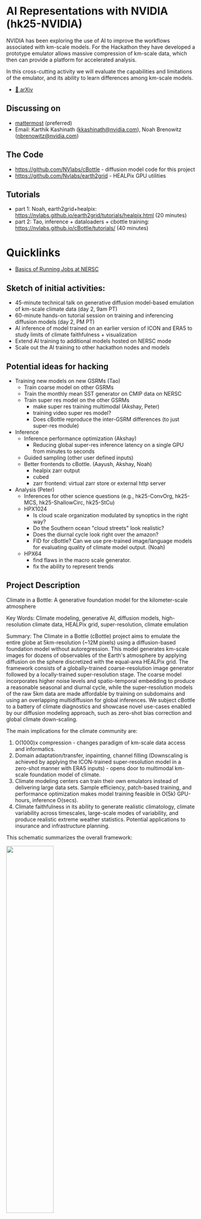 # AI Representations with NVIDIA (hk25-NVIDIA)

NVIDIA has been exploring the use of AI to improve the workflows associated with km-scale models.  For the Hackathon they have developed a prototype emulator allows massive compression of km-scale data, which then can provide a platform for accelerated analysis.

In this cross-cutting activity we will evaluate the capabilities and limitations of the emulator, and its ability to learn differences among km-scale models. 

- [📖 arXiv](https://arxiv.org/abs/2505.06474v1)

## Discussing on 

- [mattermost](https://mattermost.mpimet.mpg.de/wcrp-lighthouse/channels/hk25-nvidia) (preferred)
- Email: Karthik Kashinath (kkashinath@nvidia.com), Noah Brenowitz (nbrenowitz@nvidia.com)

## The Code

- https://github.com/NVlabs/cBottle - diffusion model code for this project
- https://github.com/Nvlabs/earth2grid - HEALPix GPU utilities

## Tutorials

- part 1: Noah, earth2grid+healpix: https://nvlabs.github.io/earth2grid/tutorials/healpix.html  (20 minutes)
- part 2: Tao, inference + dataloaders + cbottle training: https://nvlabs.github.io/cBottle/tutorials/  (40 minutes)

# Quicklinks

- [Basics of Running Jobs at NERSC](https://docs.nersc.gov/jobs/)

## Sketch of initial activities:

* 45-minute technical talk on generative diffusion model-based emulation of km-scale climate data (day 2, 9am PT)
* 60-minute hands-on tutorial session on training and inferencing diffusion models (day 2, PM PT)
* AI inference of model trained on an earlier version of ICON and ERA5 to study limits of climate faithfulness + visualization
* Extend AI training to additional models hosted on NERSC mode
* Scale out the AI training to other hackathon nodes and models

## Potential ideas for hacking

- Training new models on new GSRMs (Tao)
    - Train coarse model on other GSRMs
    - Train the monthly mean SST generator on CMIP data on NERSC
    - Train super res model on the other GSRMs
        - make super res training multimodal (Akshay, Peter)
        - training video super res model?
        - Does cBottle reproduce the inter-GSRM differences (to just super-res module)
- Inference 
    - Inference performance optimization (Akshay)
        - Reducing global super-res inference latency on a single GPU from minutes to seconds
    - Guided sampling (other user defined inputs)
    - Better frontends to cBottle. (Aayush, Akshay, Noah)
        - healpix zarr output
        - cubed
        - zarr frontend: virtual zarr store or external http server
- Analysis (Peter)
    - Inferences for other science questions (e.g., hk25-ConvOrg, hk25-MCS, hk25-ShallowCirc, hk25-StCu)
    - HPX1024
        - Is cloud scale organization modulated by synoptics in the right way?
        - Do the Southern ocean "cloud streets" look realistic?
        - Does the diurnal cycle look right over the amazon?
        - FID for cBottle? Can we use pre-trained image/language models for evaluating quality of climate model output. (Noah)
    - HPX64
        - find flaws in the macro scale generator.
        - fix the ability to represent trends


## Project Description

Climate in a Bottle: A generative foundation model for the kilometer-scale atmosphere

Key Words: Climate modeling, generative AI, diffusion models, high-resolution climate data, HEALPix grid, super-resolution, climate emulation

Summary: The Climate in a Bottle (cBottle) project aims to emulate the entire globe at 5km-resolution (~12M pixels) using a diffusion-based foundation model without autoregression. This model generates km-scale images for dozens of observables of the Earth's atmosphere by applying diffusion on the sphere discretized with the equal-area HEALPix grid. The framework consists of a globally-trained coarse-resolution image generator followed by a locally-trained super-resolution stage. The coarse model incorporates higher noise levels and spatio-temporal embedding to produce a reasonable seasonal and diurnal cycle, while the super-resolution models of the raw 5km data are made affordable by training on subdomains and using an overlapping multidiffusion for global inferences. We subject cBottle to a battery of climate diagnostics and showcase novel use-cases enabled by our diffusion modeling approach, such as zero-shot bias correction and global climate down-scaling.

The main implications for the climate community are:
1.	O(1000)x compression - changes paradigm of km-scale data access and informatics. 
2.	Domain adaptation/transfer, inpainting, channel filling (Downscaling is achieved by applying the ICON-trained super-resolution model in a zero-shot manner with ERA5 inputs) - opens door to multimodal km-scale foundation model of climate. 
3.	Climate modeling centers can train their own emulators instead of delivering large data sets. Sample efficiency, patch-based training, and performance optimization makes model training feasible in O(5k) GPU-hours, inference O(secs).
4.	Climate faithfulness in its ability to generate realistic climatology, climate variability across timescales, large-scale modes of variability, and produce realistic extreme weather statistics. Potential applications to insurance and infrastructure planning.

This schematic summarizes the overall framework:

<img src="https://github.com/user-attachments/assets/9006f23b-8092-4927-b6b0-e93a9f495539" width="50%" />

High-quality end-to-end generation of 5km global fields (12.5 M pixels)

| Generated Output | Ground Truth |
|------------------|--------------|
| **Mean sea-level pressure** | |
| <img src="https://raw.githubusercontent.com/wiki/NVlabs/cBottle/assets/hk25/images/cascade/pres_msl.jpg" width="400px"> | <img src="https://raw.githubusercontent.com/wiki/NVlabs/cBottle/assets/hk25/images/ground_truth/pres_msl.jpg" width="400px"> |
| **Surface air temperature** | |
| <img src="https://raw.githubusercontent.com/wiki/NVlabs/cBottle/assets/hk25/images/cascade/tas.jpg" width="400px"> | <img src="https://raw.githubusercontent.com/wiki/NVlabs/cBottle/assets/hk25/images/ground_truth/tas.jpg" width="400px"> |
| **Infrared** | |
| <img src="https://raw.githubusercontent.com/wiki/NVlabs/cBottle/assets/hk25/images/cascade/rlut.jpg" width="400px"> | <img src="https://raw.githubusercontent.com/wiki/NVlabs/cBottle/assets/hk25/images/ground_truth/rlut.jpg" width="400px"> |
| **Visible light** | |
| <img src="https://raw.githubusercontent.com/wiki/NVlabs/cBottle/assets/hk25/images/cascade/rsut.jpg" width="400px"> | <img src="https://raw.githubusercontent.com/wiki/NVlabs/cBottle/assets/hk25/images/ground_truth/rsut.jpg" width="400px"> |
| **Surface precipitation** | |
| <img src="https://raw.githubusercontent.com/wiki/NVlabs/cBottle/assets/hk25/images/cascade/pr.jpg" width="400px"> | <img src="https://raw.githubusercontent.com/wiki/NVlabs/cBottle/assets/hk25/images/ground_truth/pr.jpg" width="400px"> |


Tropical cyclone occurrence probability derived from ERA5 (1980–2017) and cBottle (1940–2021)

<img src="https://github.com/user-attachments/assets/86b5fb4f-5991-453c-aa38-82638b27289f" width="600px">


## Known Limitations

- Non-stationary trends such as how heat waves vary under climate change are not optimally represented in the current version of cBottle, and the model varies too much from the diurnal cycle. We expect these can be addressed by training on more data and further tuning of the noise schedule.
- Lack of temporal coherence. The framework cannot diagnose the duration of events or commonly used metrics like the return time of an event. We are working on extending a next generation version of the macroscale generator that uses video diffusion to the full suite of diagnostics.

